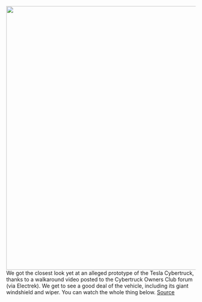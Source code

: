 <img src='https://cdn.vox-cdn.com/thumbor/OCIRjPpUeT_PJQiMFO6yP2HueS8=/0x0:1429x1072/1200x800/filters:focal(304x402:532x630)/cdn.vox-cdn.com/uploads/chorus_image/image/70426637/Tesla_Cybertruck_leak_photo.0.jpg' width='700px' /><br/>
We got the closest look yet at an alleged prototype of the Tesla Cybertruck, thanks to a walkaround video posted to the Cybertruck Owners Club forum (via Electrek). We get to see a good deal of the vehicle, including its giant windshield and wiper. You can watch the whole thing below.
<a href='https://www.theverge.com/2022/1/24/22899176/telsa-cybertruck-walkaround-video-wiper-ev-roadmap-incoming'> Source <a/>